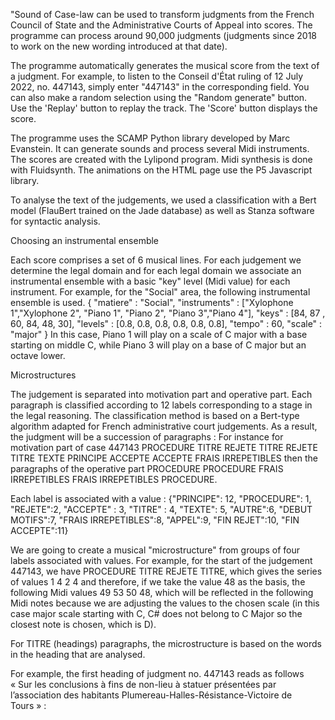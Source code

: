 "Sound of Case-law can be used to transform judgments from the French Council of State and the Administrative Courts of Appeal into scores. The programme can process around 90,000 judgments (judgments since 2018 to work on the new wording introduced at that date). 

The programme automatically generates the musical score from the text of a judgment. For example, to listen to the Conseil d'État ruling of 12 July 2022, no. 447143, simply enter "447143" in the corresponding field. You can also make a random selection using the "Random generate" button. Use the 'Replay' button to replay the track. The 'Score' button displays the score. 

The programme uses the SCAMP Python library developed by Marc Evanstein. It can generate sounds and process several Midi instruments. The scores are created with the Lylipond program. Midi synthesis is done with Fluidsynth. The animations on the HTML page use the P5 Javascript library. 

To analyse the text of the judgements, we used a classification with a Bert model (FlauBert trained on the Jade database) as well as Stanza software for syntactic analysis.

Choosing an instrumental ensemble

Each score comprises a set of 6 musical lines.
For each judgement we determine the legal domain and for each legal domain we associate an instrumental ensemble with a basic "key" level (Midi value) for each instrument. 
For example, for the "Social" area, the following instrumental ensemble is used. 
{
"matiere" : "Social",
"instruments" : ["Xylophone 1","Xylophone 2", "Piano 1", "Piano 2", "Piano 3","Piano 4"],
"keys" : [84, 87 , 60, 84, 48, 30],
"levels" : [0.8, 0.8, 0.8, 0.8, 0.8, 0.8],
"tempo" : 60,
"scale" : "major"
}
In this case, Piano 1 will play on a scale of C major with a base starting on middle C, while Piano 3 will play on a base of C major but an octave lower. 

Microstructures

The judgement is separated into motivation part and operative part. Each paragraph is classified according to 12 labels corresponding to a stage in the legal reasoning. The classification method is based on a Bert-type algorithm adapted for French administrative court judgements. As a result, the judgment will be a succession of paragraphs : 
For instance for motivation part of case  447143 PROCEDURE TITRE REJETE TITRE REJETE TITRE TEXTE PRINCIPE ACCEPTE ACCEPTE FRAIS IRREPETIBLES then the paragraphs of the operative part PROCEDURE PROCEDURE FRAIS IRREPETIBLES FRAIS IRREPETIBLES PROCEDURE.

Each label is associated with a value :
{"PRINCIPE": 12, "PROCEDURE": 1, "REJETE":2, "ACCEPTE" : 3,
"TITRE" : 4, "TEXTE": 5, "AUTRE":6, "DEBUT MOTIFS":7,
"FRAIS IRREPETIBLES":8, "APPEL":9, "FIN REJET":10, "FIN ACCEPTE":11}

We are going to create a  musical "microstructure" from groups of four labels associated with values. For example, for the start of the judgement 447143, we have PROCEDURE TITRE REJETE TITRE, which gives the series of values 1 4 2 4 and therefore, if we take the value 48 as the basis, the following Midi values 49 53 50 48, which will be reflected in the following Midi notes because we are adjusting the values to the chosen scale (in this case major scale starting with C, C# does not belong to C Major so the closest note is chosen, which is D). 




For TITRE (headings) paragraphs, the microstructure is based on the words in the heading that are analysed.

For example, the first heading of judgment no. 447143 reads as follows « Sur les conclusions à fins de non-lieu à statuer présentées par l’association des habitants Plumereau-Halles-Résistance-Victoire de Tours » :


